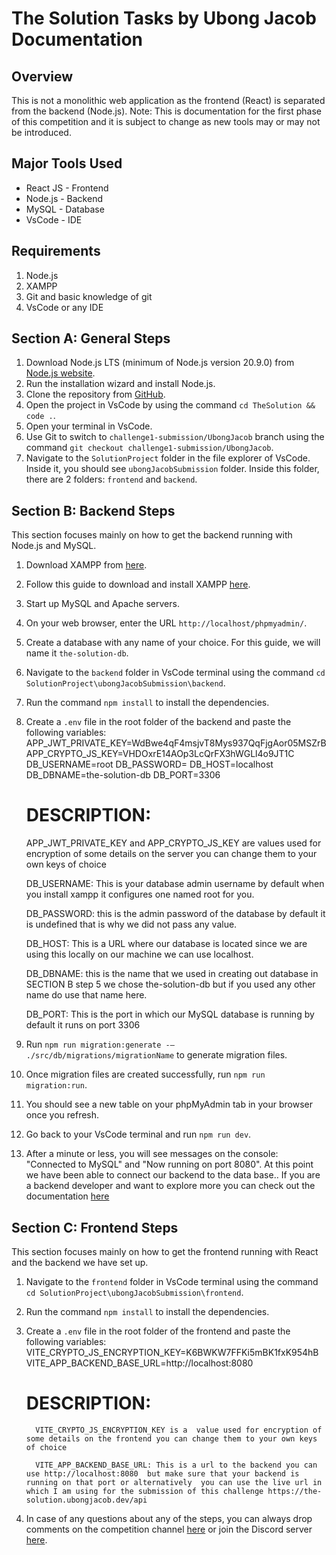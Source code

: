 # The Solution Tasks by Ubong Jacob Documentation

## Overview

This is not a monolithic web application as the frontend (React) is separated from the backend (Node.js). Note: This is documentation for the first phase of this competition and it is subject to change as new tools may or may not be introduced.

## Major Tools Used

- React JS - Frontend
- Node.js - Backend
- MySQL - Database
- VsCode - IDE

## Requirements

1. Node.js
2. XAMPP
3. Git and basic knowledge of git
4. VsCode or any IDE

## Section A: General Steps

1. Download Node.js LTS (minimum of Node.js version 20.9.0) from [Node.js website](https://nodejs.org/en).
2. Run the installation wizard and install Node.js.
3. Clone the repository from [GitHub](https://github.com/UbongJacob/TheSolution.git).
4. Open the project in VsCode by using the command `cd TheSolution && code .`.
5. Open your terminal in VsCode.
6. Use Git to switch to `challenge1-submission/UbongJacob` branch using the command `git checkout challenge1-submission/UbongJacob`.
7. Navigate to the `SolutionProject` folder in the file explorer of VsCode. Inside it, you should see `ubongJacobSubmission` folder. Inside this folder, there are 2 folders: `frontend` and `backend`.

## Section B: Backend Steps

This section focuses mainly on how to get the backend running with Node.js and MySQL.

1. Download XAMPP from [here](https://www.apachefriends.org).
2. Follow this guide to download and install XAMPP [here](https://www.temok.com/blog/xampp-installation-on-windows).
3. Start up MySQL and Apache servers.
4. On your web browser, enter the URL `http://localhost/phpmyadmin/`.
5. Create a database with any name of your choice. For this guide, we will name it `the-solution-db`.
6. Navigate to the `backend` folder in VsCode terminal using the command `cd SolutionProject\ubongJacobSubmission\backend`.
7. Run the command `npm install` to install the dependencies.
8. Create a `.env` file in the root folder of the backend and paste the following variables:
   APP_JWT_PRIVATE_KEY=WdBwe4qF4msjvT8Mys937QqFjgAor05MSZrB
   APP_CRYPTO_JS_KEY=VHDOxrE14AOp3LcQrFX3hWGLl4o9JT1C
   DB_USERNAME=root
   DB_PASSWORD=
   DB_HOST=localhost
   DB_DBNAME=the-solution-db
   DB_PORT=3306

   # DESCRIPTION:

   APP_JWT_PRIVATE_KEY and APP_CRYPTO_JS_KEY are values used for encryption of some details on the server you can change them to your own keys of choice

   DB_USERNAME: This is your database admin username by default when you install xampp it configures one named root for you.

   DB_PASSWORD: this is the admin password of the database by default it is undefined that is why we did not pass any value.

   DB_HOST: This is a URL where our database is located since we are using this locally on our machine we can use localhost.

   DB_DBNAME: this is the name that we used in creating out database in SECTION B step 5 we chose the-solution-db but if you used any other name do use that name here.

   DB_PORT: This is the port in which our MySQL database is running by default it runs on port 3306

9. Run `npm run migration:generate -– ./src/db/migrations/migrationName` to generate migration files.
10. Once migration files are created successfully, run `npm run migration:run`.
11. You should see a new table on your phpMyAdmin tab in your browser once you refresh.
12. Go back to your VsCode terminal and run `npm run dev`.
13. After a minute or less, you will see messages on the console: "Connected to MySQL" and "Now running on port 8080".
    At this point we have been able to connect our backend to the data base.. If you are a backend developer and want to explore more you can check out the documentation [here](https://documenter.getpostman.com/view/19556853/2sA2r6Win5)

## Section C: Frontend Steps

This section focuses mainly on how to get the frontend running with React and the backend we have set up.

1.  Navigate to the `frontend` folder in VsCode terminal using the command `cd SolutionProject\ubongJacobSubmission\frontend`.
2.  Run the command `npm install` to install the dependencies.
3.  Create a `.env` file in the root folder of the frontend and paste the following variables:
    VITE_CRYPTO_JS_ENCRYPTION_KEY=K6BWKW7FFKi5mBK1fxK954hB
    VITE_APP_BACKEND_BASE_URL=http://localhost:8080

    # DESCRIPTION:

          VITE_CRYPTO_JS_ENCRYPTION_KEY is a  value used for encryption of some details on the frontend you can change them to your own keys of choice

          VITE_APP_BACKEND_BASE_URL: This is a url to the backend you can use http://localhost:8080  but make sure that your backend is running on that port or alternatively  you can use the live url in which I am using for the submission of this challenge https://the-solution.ubongjacob.dev/api

4.  In case of any questions about any of the steps, you can always drop comments on the competition channel [here](https://discord.com/channels/1164829493781876806/1193633156599918612) or join the Discord server [here](https://discord.gg/XC9aCT3q).
